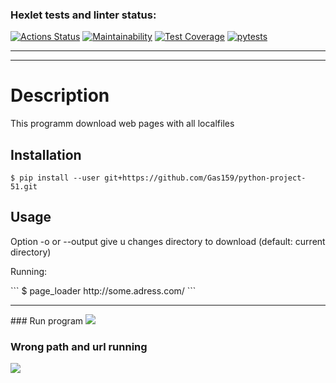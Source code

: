 ### Hexlet tests and linter status:
[![Actions Status](https://github.com/Gas159/python-project-51/workflows/hexlet-check/badge.svg)](https://github.com/Gas159/python-project-51/actions)
[![Maintainability](https://api.codeclimate.com/v1/badges/27e032c98ef8b7a63ef7/maintainability)](https://codeclimate.com/github/Gas159/python-project-51/maintainability)
[![Test Coverage](https://api.codeclimate.com/v1/badges/27e032c98ef8b7a63ef7/test_coverage)](https://codeclimate.com/github/Gas159/python-project-51/test_coverage)
[![pytests](https://github.com/Gas159/python-project-51/actions/workflows/tezt.yml/badge.svg?branch=main)](https://github.com/Gas159/python-project-51/actions/workflows/tezt.yml)

<hr> <hr/>
<h1> Description </h1>
<p> This programm download web pages with all localfiles</p>

## Installation
```
$ pip install --user git+https://github.com/Gas159/python-project-51.git
```

## Usage
Option -o or --output give u changes directory to download (default: current directory)
<p>Running:</p>
```
$ page_loader http://some.adress.com/
```
<hr/>
### Run program
<a href="https://asciinema.org/a/7K7qLYrOJGkH58KTg0H0mtdKD" target="_blank"><img src="https://asciinema.org/a/7K7qLYrOJGkH58KTg0H0mtdKD.svg" /></a>

### Wrong path and url running
<a href="https://asciinema.org/a/kijuSgF9VYIA6wr1WzI0M0Vpb" target="_blank"><img src="https://asciinema.org/a/kijuSgF9VYIA6wr1WzI0M0Vpb.svg" /></a>